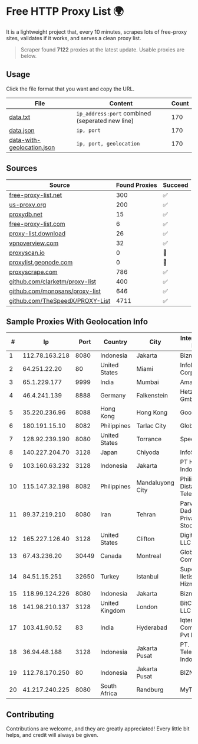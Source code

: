 
# Free HTTP Proxy List 🌍

It is a lightweight project that, every 10 minutes, scrapes lots of free-proxy sites, validates if it works, and serves a clean proxy list.


> Scraper found **7122** proxies at the latest update. Usable proxies are below.

## Usage

Click the file format that you want and copy the URL.


|File|Content|Count|
|----|-------|-----|
|[data.txt](https://raw.githubusercontent.com/themiralay/Proxy-List-World/master/data.txt)|`ip_address:port` combined (seperated new line)|170|
|[data.json](https://raw.githubusercontent.com/themiralay/Proxy-List-World/master/data.json)|`ip, port`|170|
|[data-with-geolocation.json](https://raw.githubusercontent.com/themiralay/Proxy-List-World/master/data-with-geolocation.json)|`ip, port, geolocation`|170|

## Sources

|Source|Found Proxies|Succeed|
|------|-------------|-------|
|[free-proxy-list.net](https://free-proxy-list.net)|300|✅|
|[us-proxy.org](https://www.us-proxy.org)|200|✅|
|[proxydb.net](http://proxydb.net)|15|✅|
|[free-proxy-list.com](https://free-proxy-list.com/?page=&port=&type%5B%5D=http&type%5B%5D=https&up_time=0&search=Search)|6|✅|
|[proxy-list.download](https://www.proxy-list.download/HTTP)|26|✅|
|[vpnoverview.com](https://vpnoverview.com/privacy/anonymous-browsing/free-proxy-servers)|32|✅|
|[proxyscan.io](https://www.proxyscan.io)|0|🚫|
|[proxylist.geonode.com](https://proxylist.geonode.com/api/proxy-list?limit=300&page=1&sort_by=lastChecked&sort_type=desc&protocols=http,https)|0|🚫|
|[proxyscrape.com](https://api.proxyscrape.com/v2/?request=displayproxies&protocol=http&timeout=10000&country=all&ssl=all&anonymity=all)|786|✅|
|[github.com/clarketm/proxy-list](https://raw.githubusercontent.com/clarketm/proxy-list/master/proxy-list-raw.txt)|400|✅|
|[github.com/monosans/proxy-list](https://raw.githubusercontent.com/monosans/proxy-list/main/proxies/http.txt)|646|✅|
|[github.com/TheSpeedX/PROXY-List](https://raw.githubusercontent.com/TheSpeedX/PROXY-List/master/http.txt)|4711|✅|


## Sample Proxies With Geolocation Info

|#|Ip|Port|Country|City|Internet Service Provider|
|-|--|----|-------|----|-------------------------|
|1|112.78.163.218|8080|Indonesia|Jakarta|Biznet Networks|
|2|64.251.22.20|80|United States|Miami|Infolink Global Corporation|
|3|65.1.229.177|9999|India|Mumbai|Amazon.com|
|4|46.4.241.139|8888|Germany|Falkenstein|Hetzner Online GmbH|
|5|35.220.236.96|8088|Hong Kong|Hong Kong|Google LLC|
|6|180.191.15.10|8082|Philippines|Tarlac City|Globe Telecom|
|7|128.92.239.190|8080|United States|Torrance|Spectrum|
|8|140.227.204.70|3128|Japan|Chiyoda|InfoSphere|
|9|103.160.63.232|3128|Indonesia|Jakarta|PT Herza Digital Indonesia|
|10|115.147.32.198|8082|Philippines|Mandaluyong City|Philippine Long Distance Telephone Co.|
|11|89.37.219.210|8080|Iran|Tehran|Parvaresh Dadeha Co. Private Joint Stock|
|12|165.227.126.40|3128|United States|Clifton|DigitalOcean, LLC|
|13|67.43.236.20|30449|Canada|Montreal|GloboTech Communications|
|14|84.51.15.251|32650|Turkey|Istanbul|Superonline Iletisim Hizmetleri A.S.|
|15|118.99.124.226|8080|Indonesia|Jakarta|Biznet Metronet|
|16|141.98.210.137|3128|United Kingdom|London|BitCommand LLC|
|17|103.41.90.52|83|India|Hyderabad|Iqtera Communication Pvt Ltd|
|18|36.94.48.188|3128|Indonesia|Jakarta Pusat|PT. Telekomunikasi Indonesia|
|19|112.78.170.250|80|Indonesia|Jakarta Pusat|BIZNET|
|20|41.217.240.225|8080|South Africa|Randburg|MyTelnet|



## Contributing

Contributions are welcome, and they are greatly appreciated! Every
little bit helps, and credit will always be given.

